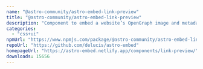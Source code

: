 ```yaml
---
name: "@astro-community/astro-embed-link-preview"
title: "@astro-community/astro-embed-link-preview"
description: "Component to embed a website’s OpenGraph image and metadata on your Astro site"
categories:
  - "css+ui"
npmUrl: "https://www.npmjs.com/package/@astro-community/astro-embed-link-preview"
repoUrl: "https://github.com/delucis/astro-embed"
homepageUrl: "https://astro-embed.netlify.app/components/link-preview/"
downloads: 15656
---
```

